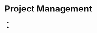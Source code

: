 # Project Management

- [](https://towardsdatascience.com/optimise-your-todo-list-with-monte-carlo-simulations-in-python-1682a8a5eb84)
- [](https://towardsdatascience.com/estimating-tasks-with-statistics-and-simulations-using-python-ddd1df3c7ce1)
